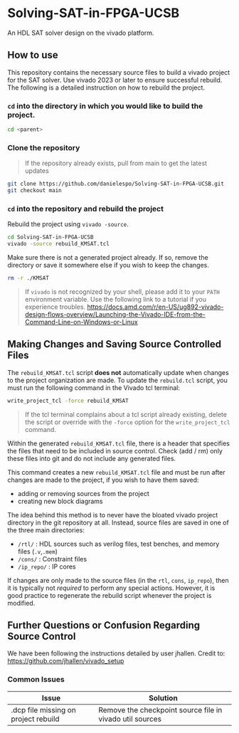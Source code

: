# Solving-SAT-in-FPGA-UCSB
An HDL SAT solver design on the vivado platform.

## How to use
This repository contains the necessary source files to build a vivado project for the SAT solver. Use vivado 2023 or later to ensure successful rebuild.
The following is a detailed instruction on how to rebuild the project.

### `cd` into the <parent> directory in which you would like to build the project.
```sh
cd <parent>
```

### Clone the repository
> If the repository already exists, pull from main to get the latest updates
```sh
git clone https://github.com/danielespo/Solving-SAT-in-FPGA-UCSB.git
git checkout main
```

### `cd` into the repository and rebuild the project
Rebuild the project using `vivado -source`.
```sh
cd Solving-SAT-in-FPGA-UCSB
vivado -source rebuild_KMSAT.tcl 
```
Make sure there is not a generated project already. If so, remove the directory or save it somewhere else if you wish to keep the changes.
```sh
rm -r ./KMSAT
```
> If `vivado` is not recognized by your shell, please add it to your `PATH` environment variable.
> Use the following link to a tutorial if you experience troubles. 
> https://docs.amd.com/r/en-US/ug892-vivado-design-flows-overview/Launching-the-Vivado-IDE-from-the-Command-Line-on-Windows-or-Linux

## Making Changes and Saving Source Controlled Files
The `rebuild_KMSAT.tcl` script **does not** automatically update when changes to the project organization are made. To update the `rebuild.tcl` script, you must run the following command in the Vivado tcl terminal:
```sh
write_project_tcl -force rebuild_KMSAT
```
> If the tcl terminal complains about a tcl script already existing, delete the script or override with the `-force` option for the `write_project_tcl` command.

Within the generated `rebuild_KMSAT.tcl` file, there is a header that specifies the files that need to be included in source control. Check (add / rm) only these files into git and do not include any generated files.

This command creates a new `rebuild_KMSAT.tcl` file and must be run after changes are made to the project, if you wish to have them saved:
- adding or removing sources from the project
- creating new block diagrams

The idea behind this method is to never have the bloated vivado project directory in the git repository at all. Instead, source files are saved in one of the three main directories:
- `/rtl/` : HDL sources such as verilog files, test benches, and memory files (`.v`,`.mem`)
- `/cons/` : Constraint files
- `/ip_repo/` : IP cores

If changes are only made to the source files (in the `rtl`, `cons`, `ip_repo`), then it is typically not *required* to perform any special actions. However, it is good practice to regenerate the rebuild script whenever the project is modified.



## Further Questions or Confusion Regarding Source Control
We have been following the instructions detailed by user jhallen.
Credit to:
https://github.com/jhallen/vivado_setup

### Common Issues
|               Issue                 |                 Solution                                |
|-------------------------------------|---------------------------------------------------------|
|.dcp file missing on project rebuild | Remove the checkpoint source file in vivado util sources|
